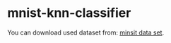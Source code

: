 # mnist-knn-classifier

You can download used dataset from: [minsit data set](http://yann.lecun.com/exdb/mnist/).
